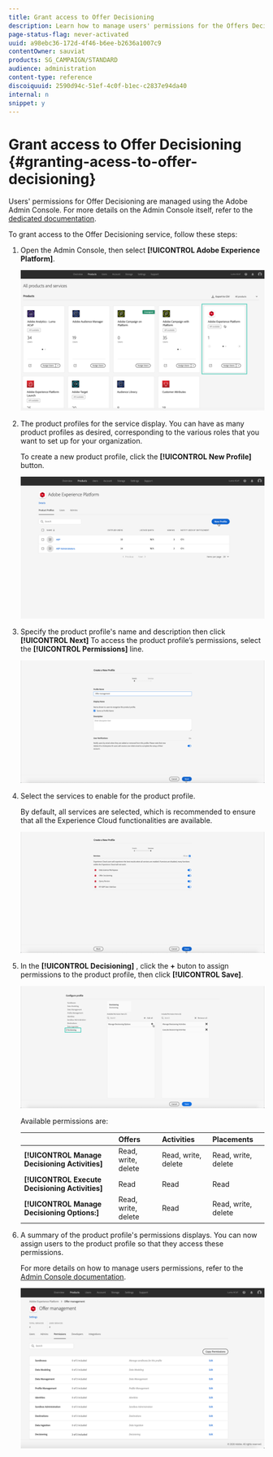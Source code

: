 ```yaml
---
title: Grant access to Offer Decisioning
description: Learn how to manage users' permissions for the Offers Decisioning service via Adobe Admin Console.
page-status-flag: never-activated
uuid: a98ebc36-172d-4f46-b6ee-b2636a1007c9
contentOwner: sauviat
products: SG_CAMPAIGN/STANDARD
audience: administration
content-type: reference
discoiquuid: 2590d94c-51ef-4c0f-b1ec-c2837e94da40
internal: n
snippet: y
---
```


# Grant access to Offer Decisioning {#granting-acess-to-offer-decisioning}

Users' permissions for Offer Decisioning are managed using the Adobe Admin Console. For more details on the Admin Console itself, refer to the [dedicated documentation](https://helpx.adobe.com/enterprise/managing/user-guide.html).    

To grant access to the Offer Decisioning service, follow these steps:

1. Open the Admin Console, then select **[!UICONTROL Adobe Experience Platform]**. 

    ![](assets/offers_admin_console.png)

1. The product profiles for the service display. You can have as many product profiles as desired, corresponding to the various roles that you want to set up for your organization.

    To create a new product profile, click the **[!UICONTROL New Profile]** button. 

    ![](assets/offers_rights_productprofile.png)

1. Specify the product profile's name and description then click **[!UICONTROL Next]** To access the product profile’s permissions, select the **[!UICONTROL Permissions]** line.

    ![](assets/create-product-profile.png)

1. Select the services to enable for the product profile.

    By default, all services are selected, which is recommended to ensure that all the Experience Cloud functionalities are available.

    ![](assets/enable-services.png)

1. In the **[!UICONTROL Decisioning]** , click the **+** buton to assign permissions to the product profile, then click **[!UICONTROL Save]**.

    ![](assets/configure-profile.png)

    Available permissions are:

    ||Offers|Activities|Placements|
    |------|-----------|-----|--|
    |**[!UICONTROL Manage Decisioning Activities]**|Read, write, delete|Read, write, delete|Read, write, delete|
    |**[!UICONTROL Execute Decisioning Activities]**|Read|Read|Read|
    |**[!UICONTROL Manage Decisioning Options:]**|Read, write, delete|Read|Read, write, delete|

1. A summary of the product profile's permissions displays. You can now assign users to the product profile so that they access these permissions.

    For more details on how to manage users permissions, refer to the [Admin Console documentation](https://helpx.adobe.com/enterprise/managing/user-guide.html).  

    ![](assets/product-profile-created.png)
